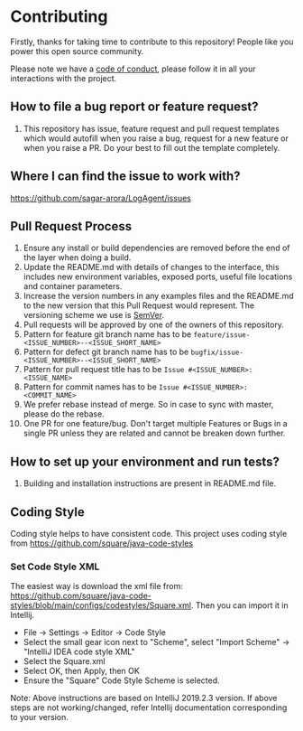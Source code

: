 # Contributing

Firstly, thanks for taking time to contribute to this repository! People like you power this open source community.

Please note we have a [code of conduct](CODE_OF_CONDUCT.md), please follow it in all your interactions with the project.

## How to file a bug report or feature request?

1. This repository has issue, feature request and pull request templates which would autofill when you raise a bug, request for a new feature or when you raise a PR. Do your best to fill out the template completely.

## Where I can find the issue to work with?

https://github.com/sagar-arora/LogAgent/issues

## Pull Request Process

1. Ensure any install or build dependencies are removed before the end of the layer when doing a
   build.
2. Update the README.md with details of changes to the interface, this includes new environment
   variables, exposed ports, useful file locations and container parameters.
3. Increase the version numbers in any examples files and the README.md to the new version that this
   Pull Request would represent. The versioning scheme we use is [SemVer](http://semver.org/).
4. Pull requests will be approved by one of the owners of this repository.
5. Pattern for feature git branch name has to be `feature/issue-<ISSUE_NUMBER>--<ISSUE_SHORT_NAME>`
6. Pattern for defect git branch name has to be `bugfix/issue-<ISSUE_NUMBER>--<ISSUE_SHORT_NAME>`
7. Pattern for pull request title has to be `Issue #<ISSUE_NUMBER>: <ISSUE_NAME>`
8. Pattern for commit names has to be `Issue #<ISSUE_NUMBER>: <COMMIT_NAME>`
9. We prefer rebase instead of merge. So in case to sync with master, please do the rebase.
9. One PR for one feature/bug. Don't target multiple Features or Bugs in a single PR unless they are related and cannot be breaken down further.

## How to set up your environment and run tests?

1. Building and installation instructions are present in README.md file.

## Coding Style
Coding style helps to have consistent code. 
This project uses coding style from https://github.com/square/java-code-styles


### Set Code Style XML
The easiest way is download the xml file from: https://github.com/square/java-code-styles/blob/main/configs/codestyles/Square.xml.
Then you can import it in Intellij.
* File → Settings → Editor → Code Style
* Select the small gear icon next to "Scheme", select "Import Scheme" → "IntelliJ IDEA code style XML"
* Select the Square.xml
* Select OK, then Apply, then OK
* Ensure the "Square" Code Style Scheme is selected.

Note: Above instructions are based on IntelliJ 2019.2.3 version.
If above steps are not working/changed, refer Intellij documentation corresponding to your version.
